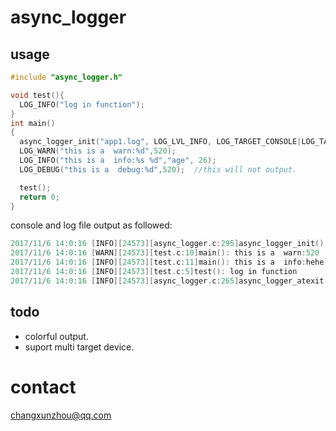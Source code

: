 # async_logger

## usage
```c
#include "async_logger.h" 

void test(){
  LOG_INFO("log in function");
}
int main()
{
  async_logger_init("app1.log", LOG_LVL_INFO, LOG_TARGET_CONSOLE|LOG_TARGET_FILE); //init and set log level.
  LOG_WARN("this is a  warn:%d",520);
  LOG_INFO("this is a  info:%s %d","age", 26);
  LOG_DEBUG("this is a  debug:%d",520);  //this will not output.

  test();
  return 0;
}
```
console and log file output as followed:
```c
2017/11/6 14:0:16 [INFO][24573][async_logger.c:295]async_logger_init(): initialize async logger ...
2017/11/6 14:0:16 [WARN][24573][test.c:10]main(): this is a  warn:520
2017/11/6 14:0:16 [INFO][24573][test.c:11]main(): this is a  info:hehe
2017/11/6 14:0:16 [INFO][24573][test.c:5]test(): log in function
2017/11/6 14:0:16 [INFO][24573][async_logger.c:265]async_logger_atexit(): destroy async logger ...
```
## todo
- colorful output.
- suport multi target device.

# contact 
 changxunzhou@qq.com
